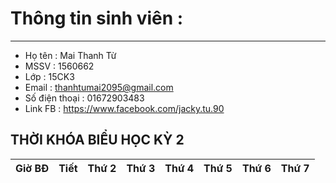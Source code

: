 # Thông tin sinh viên :
---
- Họ tên : Mai Thanh Từ
- MSSV : 1560662
- Lớp : 15CK3
- Email : thanhtumai2095@gmail.com
- Số điện thoại : 01672903483
- Link FB : https://www.facebook.com/jacky.tu.90

## THỜI KHÓA BIỂU HỌC KỲ 2
| Giờ BĐ | Tiết | Thứ 2 | Thứ 3 | Thứ 4 | Thứ 5 | Thứ 6 | Thứ 7 |
|--------|------|-------|-------|-------|-------|-------|-------|
